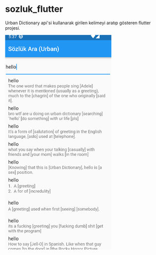 # sozluk_flutter

Urban Dictionary api'si kullanarak girilen kelimeyi aratıp gösteren flutter projesi.


![Alt text](ss.png "Optional title")
